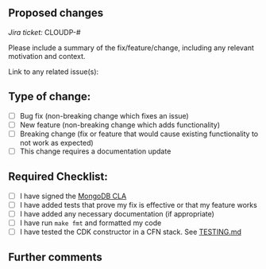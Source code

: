 <!--
Thanks for contributing to MongoDB Atlas AWS CDK Resources!
Before you submit your pull request, please review our contribution guidelines:
https://github.com/mongodb/awscdk-resources-mongodbatlas/blob/master/CONTRIBUTING.md
Please fill out the information below to help speed up the review process
and getting you pull request merged!
-->

## Proposed changes

<!-- 
Describe the big picture of your changes here and communicate why we should accept this pull request.
If it fixes a bug or resolves a feature request, be sure to link to that issue. 
-->
_Jira ticket:_ CLOUDP-#

Please include a summary of the fix/feature/change, including any relevant motivation and context.


Link to any related issue(s): 


<!--
Check the boxes that apply. If you're unsure about any of them, don't hesitate to ask!
We're here to help! This is simply a reminder of what we are going to look for before merging your code.
-->
## Type of change:

- [ ] Bug fix (non-breaking change which fixes an issue)
- [ ] New feature (non-breaking change which adds functionality)
- [ ] Breaking change (fix or feature that would cause existing functionality to not work as
  expected)
- [ ] This change requires a documentation update

## Required Checklist:

- [ ] I have signed the [MongoDB CLA](https://www.mongodb.com/legal/contributor-agreement)
- [ ] I have added tests that prove my fix is effective or that my feature works
- [ ] I have added any necessary documentation (if appropriate)
- [ ] I have run `make fmt` and formatted my code
- [ ] I have tested the CDK constructor in a CFN stack. See [TESTING.md](../TESTING.md)

## Further comments

